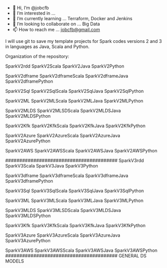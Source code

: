 - 👋 Hi, I’m @jobcfb
- 👀 I’m interested in ...
- 🌱 I’m currently learning ... Terraform, Docker and Jenkins
- 💞️ I’m looking to collaborate on ... Big Data
- 📫 How to reach me ... jobcfb@gmail.com

I will use git to save my template projects for Spark codes versions 2 and 3 in languages as Java, Scala and Python.  

Organization of the repository: 

SparkV2rdd
SparkV2Scala
SparkV2Java
SparkV2Python

SparkV2dframe
SparkV2dframeScala
SparkV2dframeJava
SparkV2dframePython

SparkV2Sql
SparkV2SqlScala
SparkV2SqlJava
SparkV2SqlPython

SparkV2ML
SparkV2MLScala
SparkV2MLJava
SparkV2MLPython

SparkV2MLDS
SparkV2MLSDScala
SparkV2MLDSJava
SparkV2MLDSPython

SparkV2Kfk
SparkV2KfkScala
SparkV2KfkJava
SparkV2KfkPython

SparkV2Azure
SparkV2AzureScala
SparkV2AzureJava
SparkV2AzurePython

SparkV2AWS
SparkV2AWSScala
SparkV2AWSJava
SparkV2AWSPython

########################################
SparkV3rdd
SparkV3Scala
SparkV3Java
SparkV3Python

SparkV3dframe
SparkV3dframeScala
SparkV3dframeJava
SparkV3dframePython

SparkV3Sql
SparkV3SqlScala
SparkV3SqlJava
SparkV3SqlPython

SparkV3ML
SparkV3MLScala
SparkV3MLJava
SparkV3MLPython

SparkV3MLDS
SparkV3MLSDScala
SparkV3MLDSJava
SparkV3MLDSPython

SparkV3Kfk
SparkV3KfkScala
SparkV3KfkJava
SparkV3KfkPython

SparkV3Azure
SparkV3AzureScala
SparkV3AzureJava
SparkV3AzurePython

SparkV3AWS
SparkV3AWSScala
SparkV3AWSJava
SparkV3AWSPython
########################################
GENERAL DS MODELS





<!---
jobcfb/jobcfb is a ✨ special ✨ repository because its `README.md` (this file) appears on your GitHub profile.
You can click the Preview link to take a look at your changes.
--->
